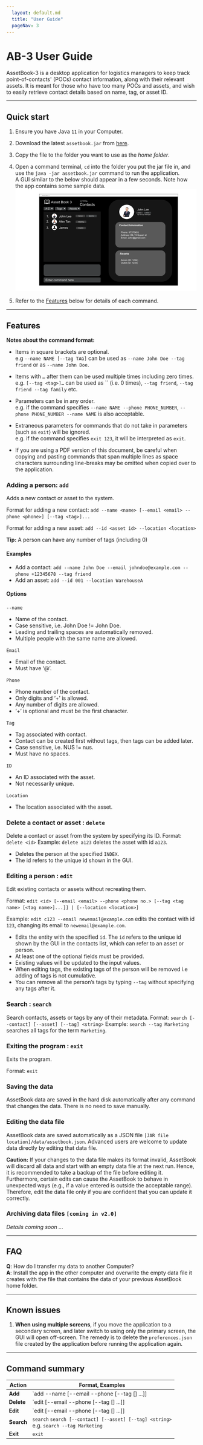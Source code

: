 ```yaml
---
  layout: default.md
  title: "User Guide"
  pageNav: 3
---
```


# AB-3 User Guide

AssetBook-3 is a desktop application for logistics managers to keep track point-of-contacts' (POCs) contact information, along with their relevant assets. It is meant for those who have too many POCs and assets, and wish to easily retrieve contact details based on name, tag, or asset ID.

<!-- * Table of Contents -->
<page-nav-print />

--------------------------------------------------------------------------------------------------------------------

## Quick start

1. Ensure you have Java `11` in your Computer.

1. Download the latest `assetbook.jar` from [here](https://github.com/AY2324S2-CS2103T-W12-3/tp/releases).

1. Copy the file to the folder you want to use as the _home folder_.

1. Open a command terminal, `cd` into the folder you put the jar file in, and use the `java -jar assetbook.jar` command to run the application.<br>
   A GUI similar to the below should appear in a few seconds. Note how the app contains some sample data.<br>
   ![Ui](images/Ui.png)

1. Refer to the [Features](#features) below for details of each command.

--------------------------------------------------------------------------------------------------------------------

## Features

<box type="info" seamless>

**Notes about the command format:**<br>

* Items in square brackets are optional.<br>
  e.g `--name NAME [--tag TAG]` can be used as `--name John Doe --tag friend` or as `--name John Doe`.

* Items with `…` after them can be used multiple times including zero times.<br>
  e.g. `[--tag <tag>]…` can be used as `` (i.e. 0 times), `--tag friend`, `--tag friend --tag family` etc.

* Parameters can be in any order.<br>
  e.g. if the command specifies `--name NAME --phone PHONE_NUMBER`, `--phone PHONE_NUMBER --name NAME` is also acceptable.

* Extraneous parameters for commands that do not take in parameters (such as `exit`) will be ignored.<br>
  e.g. if the command specifies `exit 123`, it will be interpreted as `exit`.

* If you are using a PDF version of this document, be careful when copying and pasting commands that span multiple lines as space characters surrounding line-breaks may be omitted when copied over to the application.
</box>

### Adding a person: `add`

Adds a new contact or asset to the system.

Format for adding a new contact: `add --name <name> [--email <email> --phone <phone>] [--tag <tag>]...`

Format for adding a new asset: `add --id <asset id> --location <location>`

<box type="tip" seamless>

**Tip:** A person can have any number of tags (including 0)
</box>

#### Examples
* Add a contact: `add --name John Doe --email johndoe@example.com --phone +12345678 --tag friend`
* Add an asset: `add --id 001 --location WarehouseA`

#### Options
`--name`
* Name of the contact.
* Case sensitive, i.e. John Doe != John Doe.
* Leading and trailing spaces are automatically removed.
* Multiple people with the same name are allowed.

`Email`
* Email of the contact.
* Must have ‘@’.

`Phone`
* Phone number of the contact.
* Only digits and ‘+’ is allowed.
* Any number of digits are allowed.
* ‘+’ is optional and must be the first character.

`Tag`
* Tag associated with contact.
* Contact can be created first without tags, then tags can be added later.
* Case sensitive, i.e. NUS != nus.
* Must have no spaces.

`ID`
* An ID associated with the asset.
* Not necessarily unique.

`Location`
* The location associated with the asset.

### Delete a contact or asset : `delete`

Delete a contact or asset from the system by specifying its ID.
Format: `delete <id>`
Example: `delete a123` deletes the asset with id `a123`.

* Deletes the person at the specified `INDEX`.
* The id refers to the unique id shown in the GUI.

### Editing a person : `edit`

Edit existing contacts or assets without recreating them.

Format: `edit <id> [--email <email> --phone <phone no.> [--tag <tag name> [<tag name>]...]] | [--location <location>]`

Example: `edit c123 --email newemail@example.com` edits the contact with id `123`, changing its email to `newemail@example.com`.

* Edits the entity with the specified `id`. The `id` refers to the unique id shown by the GUI in the contacts list, which can refer to an asset or person.
* At least one of the optional fields must be provided.
* Existing values will be updated to the input values.
* When editing tags, the existing tags of the person will be removed i.e adding of tags is not cumulative.
* You can remove all the person’s tags by typing `--tag` without
    specifying any tags after it.

### Search : `search`
Search contacts, assets or tags by any of their metadata.
Format: `search [--contact] [--asset] [--tag] <string>`
Example: `search --tag Marketing` searches all tags for the term `Marketing`.

### Exiting the program : `exit`

Exits the program.

Format: `exit`

### Saving the data

AssetBook data are saved in the hard disk automatically after any command that changes the data. There is no need to save manually.

### Editing the data file

AssetBook data are saved automatically as a JSON file `[JAR file location]/data/assetbook.json`. Advanced users are welcome to update data directly by editing that data file.

<box type="warning" seamless>

**Caution:**
If your changes to the data file makes its format invalid, AssetBook will discard all data and start with an empty data file at the next run.  Hence, it is recommended to take a backup of the file before editing it.<br>
Furthermore, certain edits can cause the AssetBook to behave in unexpected ways (e.g., if a value entered is outside the acceptable range). Therefore, edit the data file only if you are confident that you can update it correctly.
</box>

### Archiving data files `[coming in v2.0]`

_Details coming soon ..._

--------------------------------------------------------------------------------------------------------------------

## FAQ

**Q**: How do I transfer my data to another Computer?<br>
**A**: Install the app in the other computer and overwrite the empty data file it creates with the file that contains the data of your previous AssetBook home folder.

--------------------------------------------------------------------------------------------------------------------

## Known issues

1. **When using multiple screens**, if you move the application to a secondary screen, and later switch to using only the primary screen, the GUI will open off-screen. The remedy is to delete the `preferences.json` file created by the application before running the application again.

--------------------------------------------------------------------------------------------------------------------

## Command summary

Action     | Format, Examples
-----------|----------------------------------------------------------------------------------------------------------------------------------------------------------------------
**Add**    | `add --name <name> [--email <email> --phone <phone no.> [--tag <tag name> [<tag name>] ...]] | [--id <asset id> --location <location>]` <br> e.g. `add --name John Doe --email johndoe@example.com --phone 87654321`, `add --id <asset id> --location <location>`
**Delete** | `edit <id> [--email <email> --phone <phone no.> [--tag <tag name> [<tag name>] ...]] | [--location <location>]`<br> e.g. `edit c123 --email newemail@example.com`
**Edit**   | `edit <id> [--email <email> --phone <phone no.> [--tag <tag name> [<tag name>] ...]] | [--location <location>]`<br> e.g. `edit c123 --email newemail@example.com`
**Search**   | `search` `search [--contact] [--asset] [--tag] <string>`<br> e.g. `search --tag Marketing`
**Exit**   | `exit`
